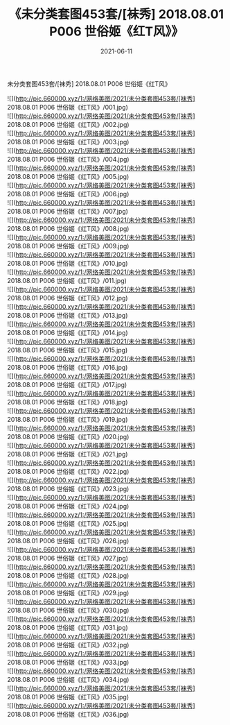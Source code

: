 ﻿---
layout: post
title:  《未分类套图453套/[袜秀] 2018.08.01 P006 世俗姬《红T风》》
date:   2021-06-11
img: http://pic.660000.xyz/1:/网络美图/2021/未分类套图453套/[袜秀] 2018.08.01 P006 世俗姬《红T风》/000.jpg
categories: [美女, 清纯, 唯美]
---

未分类套图453套/[袜秀] 2018.08.01 P006 世俗姬《红T风》

 ![](http://pic.660000.xyz/1:/网络美图/2021/未分类套图453套/[袜秀] 2018.08.01 P006 世俗姬《红T风》/001.jpg) <br>![](http://pic.660000.xyz/1:/网络美图/2021/未分类套图453套/[袜秀] 2018.08.01 P006 世俗姬《红T风》/002.jpg) <br>![](http://pic.660000.xyz/1:/网络美图/2021/未分类套图453套/[袜秀] 2018.08.01 P006 世俗姬《红T风》/003.jpg) <br>![](http://pic.660000.xyz/1:/网络美图/2021/未分类套图453套/[袜秀] 2018.08.01 P006 世俗姬《红T风》/004.jpg) <br>![](http://pic.660000.xyz/1:/网络美图/2021/未分类套图453套/[袜秀] 2018.08.01 P006 世俗姬《红T风》/005.jpg) <br>![](http://pic.660000.xyz/1:/网络美图/2021/未分类套图453套/[袜秀] 2018.08.01 P006 世俗姬《红T风》/006.jpg) <br>![](http://pic.660000.xyz/1:/网络美图/2021/未分类套图453套/[袜秀] 2018.08.01 P006 世俗姬《红T风》/007.jpg) <br>![](http://pic.660000.xyz/1:/网络美图/2021/未分类套图453套/[袜秀] 2018.08.01 P006 世俗姬《红T风》/008.jpg) <br>![](http://pic.660000.xyz/1:/网络美图/2021/未分类套图453套/[袜秀] 2018.08.01 P006 世俗姬《红T风》/009.jpg) <br>![](http://pic.660000.xyz/1:/网络美图/2021/未分类套图453套/[袜秀] 2018.08.01 P006 世俗姬《红T风》/010.jpg) <br>![](http://pic.660000.xyz/1:/网络美图/2021/未分类套图453套/[袜秀] 2018.08.01 P006 世俗姬《红T风》/011.jpg) <br>![](http://pic.660000.xyz/1:/网络美图/2021/未分类套图453套/[袜秀] 2018.08.01 P006 世俗姬《红T风》/012.jpg) <br>![](http://pic.660000.xyz/1:/网络美图/2021/未分类套图453套/[袜秀] 2018.08.01 P006 世俗姬《红T风》/013.jpg) <br>![](http://pic.660000.xyz/1:/网络美图/2021/未分类套图453套/[袜秀] 2018.08.01 P006 世俗姬《红T风》/014.jpg) <br>![](http://pic.660000.xyz/1:/网络美图/2021/未分类套图453套/[袜秀] 2018.08.01 P006 世俗姬《红T风》/015.jpg) <br>![](http://pic.660000.xyz/1:/网络美图/2021/未分类套图453套/[袜秀] 2018.08.01 P006 世俗姬《红T风》/016.jpg) <br>![](http://pic.660000.xyz/1:/网络美图/2021/未分类套图453套/[袜秀] 2018.08.01 P006 世俗姬《红T风》/017.jpg) <br>![](http://pic.660000.xyz/1:/网络美图/2021/未分类套图453套/[袜秀] 2018.08.01 P006 世俗姬《红T风》/018.jpg) <br>![](http://pic.660000.xyz/1:/网络美图/2021/未分类套图453套/[袜秀] 2018.08.01 P006 世俗姬《红T风》/019.jpg) <br>![](http://pic.660000.xyz/1:/网络美图/2021/未分类套图453套/[袜秀] 2018.08.01 P006 世俗姬《红T风》/020.jpg) <br>![](http://pic.660000.xyz/1:/网络美图/2021/未分类套图453套/[袜秀] 2018.08.01 P006 世俗姬《红T风》/021.jpg) <br>![](http://pic.660000.xyz/1:/网络美图/2021/未分类套图453套/[袜秀] 2018.08.01 P006 世俗姬《红T风》/022.jpg) <br>![](http://pic.660000.xyz/1:/网络美图/2021/未分类套图453套/[袜秀] 2018.08.01 P006 世俗姬《红T风》/023.jpg) <br>![](http://pic.660000.xyz/1:/网络美图/2021/未分类套图453套/[袜秀] 2018.08.01 P006 世俗姬《红T风》/024.jpg) <br>![](http://pic.660000.xyz/1:/网络美图/2021/未分类套图453套/[袜秀] 2018.08.01 P006 世俗姬《红T风》/025.jpg) <br>![](http://pic.660000.xyz/1:/网络美图/2021/未分类套图453套/[袜秀] 2018.08.01 P006 世俗姬《红T风》/026.jpg) <br>![](http://pic.660000.xyz/1:/网络美图/2021/未分类套图453套/[袜秀] 2018.08.01 P006 世俗姬《红T风》/027.jpg) <br>![](http://pic.660000.xyz/1:/网络美图/2021/未分类套图453套/[袜秀] 2018.08.01 P006 世俗姬《红T风》/028.jpg) <br>![](http://pic.660000.xyz/1:/网络美图/2021/未分类套图453套/[袜秀] 2018.08.01 P006 世俗姬《红T风》/029.jpg) <br>![](http://pic.660000.xyz/1:/网络美图/2021/未分类套图453套/[袜秀] 2018.08.01 P006 世俗姬《红T风》/030.jpg) <br>![](http://pic.660000.xyz/1:/网络美图/2021/未分类套图453套/[袜秀] 2018.08.01 P006 世俗姬《红T风》/031.jpg) <br>![](http://pic.660000.xyz/1:/网络美图/2021/未分类套图453套/[袜秀] 2018.08.01 P006 世俗姬《红T风》/032.jpg) <br>![](http://pic.660000.xyz/1:/网络美图/2021/未分类套图453套/[袜秀] 2018.08.01 P006 世俗姬《红T风》/033.jpg) <br>![](http://pic.660000.xyz/1:/网络美图/2021/未分类套图453套/[袜秀] 2018.08.01 P006 世俗姬《红T风》/034.jpg) <br>![](http://pic.660000.xyz/1:/网络美图/2021/未分类套图453套/[袜秀] 2018.08.01 P006 世俗姬《红T风》/035.jpg) <br>![](http://pic.660000.xyz/1:/网络美图/2021/未分类套图453套/[袜秀] 2018.08.01 P006 世俗姬《红T风》/036.jpg) <br>